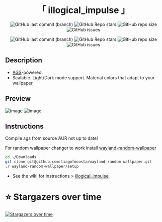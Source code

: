 <div align="center">
    <h1>「 illogical_impulse 」</h1>
</div>

<div align="center">
  
  ![GitHub last commit (branch)](https://img.shields.io/github/last-commit/czlabinger/dots/illogical-impulse)
  ![GitHub Repo stars](https://img.shields.io/github/stars/czlabinger/dots)
  ![GitHub repo size](https://img.shields.io/github/repo-size/czlabinger/dots)
  ![GitHub issues](https://img.shields.io/github/issues/czlabinger/dots)

</div>

<div align="center">
  
  ![GitHub last commit (branch)](https://img.shields.io/github/last-commit/czlabinger/dots/illogical-impulse)
  ![GitHub Repo stars](https://img.shields.io/github/stars/czlabinger/dots)
  ![GitHub repo size](https://img.shields.io/github/repo-size/czlabinger/dots)
  ![GitHub issues](https://img.shields.io/github/issues/czlabinger/dots)

</div>

## Description
- [AGS](https://github.com/Aylur/ags/)-powered.
- Scalable. Light/Dark mode support. Material colors that adapt to your wallpaper

## Preview
![image](./assets/illogical_impulse_dark.png)
![image](./assets/illogical_impulse_light.png)

## Instructions

Compile ags from source AUR not up to date!

For random wallpaper changer to work install [wayland-random-wallpaper](https://github.com/tiagofmcosta/wayland-random-wallpaper)
```bash
cd ~/Downloads
git clone git@github.com:tiagofmcosta/wayland-random-wallpaper.git
./ wayland-random-wallpaper/setup
```

- See the wiki for instructions > [illogical_impulse](https://github.com/end-4/dots-hyprland/wiki/illogical_impulse) 

# ⭐ Stargazers over time

[![Stargazers over time](https://starchart.cc/czlabinger/dots.svg)](https://starchart.cc/czlabinger/dots)
